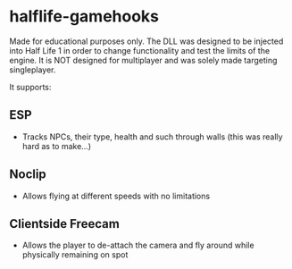 # halflife-gamehooks

Made for educational purposes only. The DLL was designed to be injected into Half Life 1 in order to change functionality and test the limits of the engine. It is NOT designed for multiplayer and was solely made targeting singleplayer.

It supports:

## ESP
- Tracks NPCs, their type, health and such through walls (this was really hard as to make...)

## Noclip
- Allows flying at different speeds with no limitations

## Clientside Freecam
- Allows the player to de-attach the camera and fly around while physically remaining on spot
